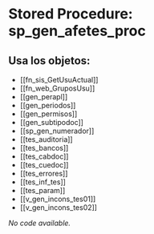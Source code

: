 # Stored Procedure: sp_gen_afetes_proc

## Usa los objetos:
- [[fn_sis_GetUsuActual]]
- [[fn_web_GruposUsu]]
- [[gen_perapl]]
- [[gen_periodos]]
- [[gen_permisos]]
- [[gen_subtipodoc]]
- [[sp_gen_numerador]]
- [[tes_auditoria]]
- [[tes_bancos]]
- [[tes_cabdoc]]
- [[tes_cuedoc]]
- [[tes_errores]]
- [[tes_inf_tes]]
- [[tes_param]]
- [[v_gen_incons_tes01]]
- [[v_gen_incons_tes02]]

*No code available.*

